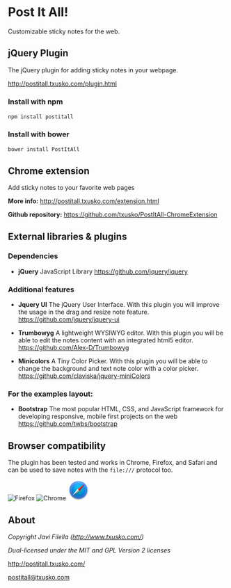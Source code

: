# Post It All!
Customizable sticky notes for the web.

## jQuery Plugin

The jQuery plugin for adding sticky notes in your webpage.

http://postitall.txusko.com/plugin.html

### Install with npm
```shell
npm install postitall
```

### Install with bower
```shell
bower install PostItAll
```

## Chrome extension

Add sticky notes to your favorite web pages

**More info:** http://postitall.txusko.com/extension.html

**Github repository:** https://github.com/txusko/PostItAll-ChromeExtension

## External libraries & plugins

### Dependencies
* **jQuery** JavaScript Library
https://github.com/jquery/jquery

### Additional features
* **Jquery UI** The jQuery User Interface. With this plugin you will improve the usage in the drag and resize note feature.
https://github.com/jquery/jquery-ui

* **Trumbowyg** A lightweight WYSIWYG editor. With this plugin you will be able to edit the notes content with an integrated html5 editor.
https://github.com/Alex-D/Trumbowyg

* **Minicolors** A Tiny Color Picker. With this plugin you will be able to change the background and text note color with a color picker.
https://github.com/claviska/jquery-miniColors

### For the examples layout:
* **Bootstrap** The most popular HTML, CSS, and JavaScript framework for developing responsive, mobile first projects on the web
https://github.com/twbs/bootstrap

## Browser compatibility

The plugin has been tested and works in Chrome, Firefox, and Safari and can be used to save notes with the ```file:///``` protocol too.

![Firefox](https://raw.githubusercontent.com/alrra/browser-logos/master/firefox/firefox_48x48.png)
![Chrome](https://raw.githubusercontent.com/alrra/browser-logos/master/chrome/chrome_48x48.png)
![Safari](https://raw.githubusercontent.com/alrra/browser-logos/master/safari/safari_48x48.png)

## About

_Copyright Javi Filella (http://www.txusko.com/)_

_Dual-licensed under the MIT and GPL Version 2 licenses_

http://postitall.txusko.com/

postitall@txusko.com
